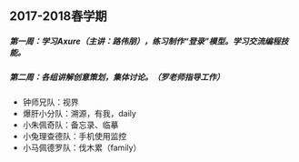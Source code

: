 ## 2017-2018春学期
##### 第一周：学习Axure（主讲：路伟朋），练习制作“登录”模型。学习交流编程技能。
##### 第二周：各组讲解创意策划，集体讨论。（罗老师指导工作）
- 钟师兄队：视界
- 爆肝小分队：溯源，有我，daily
- 小朱佩奇队：备忘录、临摹
- 小兔理查德队：手机使用监控
- 小马佩德罗队：伐木累（family）
